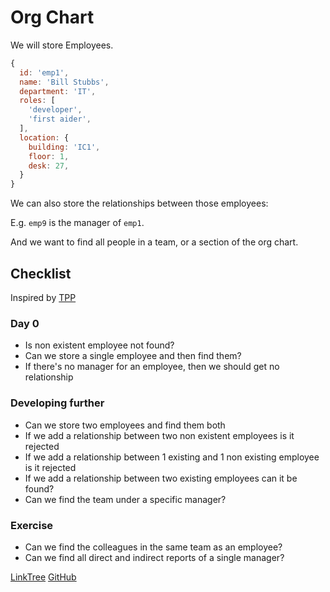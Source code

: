 # Org Chart

We will store Employees.

```js
{
  id: 'emp1',
  name: 'Bill Stubbs',
  department: 'IT',
  roles: [
    'developer',
    'first aider',
  ],
  location: {
    building: 'IC1',
    floor: 1,
    desk: 27,
  }
}
```

We can also store the relationships between those employees:

E.g.
`emp9` is the manager of `emp1`.

And we want to find all people in a team, or a section of the org chart.

## Checklist

Inspired by [TPP](https://en.wikipedia.org/wiki/Transformation_Priority_Premise#The_Transformations[3])

### Day 0

- Is non existent employee not found?
- Can we store a single employee and then find them?
- If there's no manager for an employee, then we should get no relationship

### Developing further

- Can we store two employees and find them both
- If we add a relationship between two non existent employees is it rejected
- If we add a relationship between 1 existing and 1 non existing employee is it rejected
- If we add a relationship between two existing employees can it be found?
- Can we find the team under a specific manager?

### Exercise

- Can we find the colleagues in the same team as an employee?
- Can we find all direct and indirect reports of a single manager?

[LinkTree](https://linktr.ee/ashleyfriezetdd)
[GitHub](https://github.com/ashleyfrieze/easy-tdd-typescript)